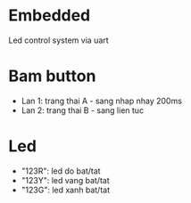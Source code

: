 # Embedded
Led control system via uart
# Bam button
- Lan 1: trang thai A - sang nhap nhay 200ms
- Lan 2: trang thai B - sang lien tuc
# Led
- "123R": led do bat/tat
- "123Y": led vang bat/tat
- "123G": led xanh bat/tat
